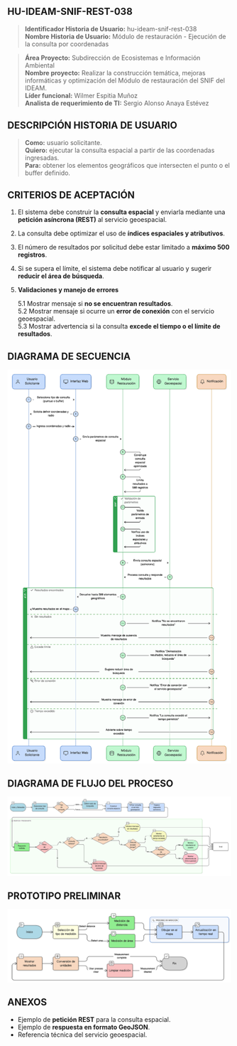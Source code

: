 ## HU-IDEAM-SNIF-REST-038

> **Identificador Historia de Usuario:** hu-ideam-snif-rest-038 \
> **Nombre Historia de Usuario:** Módulo de restauración -  Ejecución de la consulta por coordenadas

> **Área Proyecto:** Subdirección de Ecosistemas e Información Ambiental \
> **Nombre proyecto:** Realizar la construcción temática, mejoras informáticas y optimización del Módulo de restauración del SNIF del IDEAM. \
> **Líder funcional:** Wilmer Espitia Muñoz\
> **Analista de requerimiento de TI:** Sergio Alonso Anaya Estévez

## DESCRIPCIÓN HISTORIA DE USUARIO

> **Como:** usuario solicitante. \
> **Quiero:**  ejecutar la consulta espacial a partir de las coordenadas ingresadas. \
> **Para:** obtener los elementos geográficos que intersecten el punto o el buffer definido.

## CRITERIOS DE ACEPTACIÓN

1. El sistema debe construir la **consulta espacial** y enviarla mediante una **petición asíncrona (REST)** al servicio geoespacial.  
2. La consulta debe optimizar el uso de **índices espaciales y atributivos**.  
3. El número de resultados por solicitud debe estar limitado a **máximo 500 registros**.  
4. Si se supera el límite, el sistema debe notificar al usuario y sugerir **reducir el área de búsqueda**. 
5. **Validaciones y manejo de errores**

    5.1 Mostrar mensaje si **no se encuentran resultados**.  
    5.2  Mostrar mensaje si ocurre un **error de conexión** con el servicio geoespacial.  
    5.3 Mostrar advertencia si la consulta **excede el tiempo o el límite de resultados**.  


## DIAGRAMA DE SECUENCIA

![IMAGEN DIAGRAMA DE SECUENCIA](assets/secuencia-hu-ideam-snif-rest-038.png)

## DIAGRAMA DE FLUJO DEL PROCESO

![IMAGEN DIAGRAMA DE FLUJO DEL PROCESO](assets/actividades-hu-ideam-snif-rest-038.png)

## PROTOTIPO PRELIMINAR

![PROTOTIPO PRELIMINAR](assets/wireframe-hu-ideam-snif-rest-015.png)

## ANEXOS

- Ejemplo de **petición REST** para la consulta espacial.  
- Ejemplo de **respuesta en formato GeoJSON**.  
- Referencia técnica del servicio geoespacial. 

